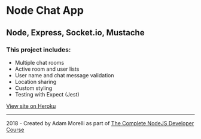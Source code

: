 # Node Chat App
## Node, Express, Socket.io, Mustache
### This project includes:
* Multiple chat rooms
* Active room and user lists
* User name and chat message validation
* Location sharing
* Custom styling
* Testing with Expect (Jest)

[View site on Heroku](https://ancient-depths-99436.herokuapp.com)
___
2018 - Created by Adam Morelli as part of [The Complete NodeJS Developer Course](https://www.udemy.com/the-complete-nodejs-developer-course-2/learn/v4/content)